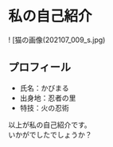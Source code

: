 # 私の自己紹介
! [猫の画像(202107_009_s.jpg)
## プロフィール
- 氏名：かびまる
- 出身地：忍者の里
- 特技：火の忍術

以上が私の自己紹介です。  
いかがでしたでしょうか？
